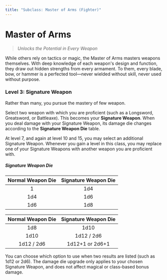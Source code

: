 ```yaml
---
title: "Subclass: Master of Arms (Fighter)"
---
```


<p style="display:none">
Unlocks the Potential in Every Weapon
</p>

# Master of Arms

> *Unlocks the Potential in Every Weapon*

While others rely on tactics or magic, the Master of Arms masters weapons themselves. With deep knowledge of each weapon's design and function, they draw out hidden strengths from every armament. To them, every blade, bow, or hammer is a perfected tool—never wielded without skill, never used without purpose.

### Level 3: Signature Weapon

Rather than many, you pursue the mastery of few weapon. 

Select two weapon with which you are proficient (such as a Longsword, Greatsword, or Battleaxe). This becomes your **Signature Weapon**. When you deal damage with your Signature Weapon, its damage die changes according to the **Signature Weapon Die** table.

At level 7, and again at level 10 and 15, you may select an additional Signature Weapon. Whenever you gain a level in this class, you may replace one of your Signature Weapons with another weapon you are proficient with.

##### Signature Weapon Die

<div class="grid" markdown>

| Normal Weapon Die | Signature Weapon Die |
|:-:|:-:|
| 1 | 1d4 |
| 1d4 | 1d6 |
| 1d6 | 1d8 |

| Normal Weapon Die | Signature Weapon Die |
|:-:|:-:|
| 1d8 | 1d10 |
| 1d10 | 1d12 / 2d6 |
| 1d12 / 2d6 | 1d12+1 or 2d6+1 |

</div>

You can choose which option to use when two results are listed (such as 1d12 or 2d6). The damage die upgrade only applies to your chosen Signature Weapon, and does not affect magical or class-based bonus damage.